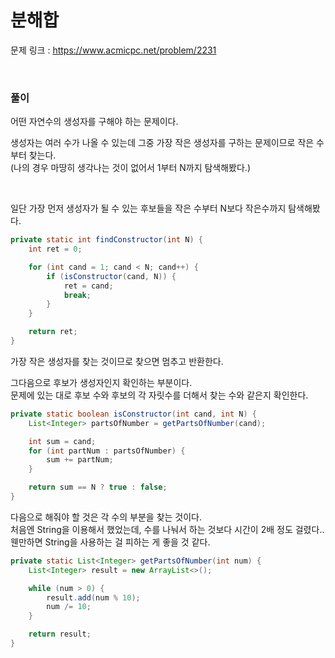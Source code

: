 분해합
===

문제 링크 : https://www.acmicpc.net/problem/2231

<br>

### 풀이

어떤 자연수의 생성자를 구해야 하는 문제이다.

생성자는 여러 수가 나올 수 있는데 그중 가장 작은 생성자를 구하는 문제이므로 작은 수부터 찾는다.<br>
(나의 경우 마땅히 생각나는 것이 없어서 1부터 N까지 탐색해봤다.)

<br>

일단 가장 먼저 생성자가 될 수 있는 후보들을 작은 수부터 N보다 작은수까지 탐색해봤다.
~~~java
private static int findConstructor(int N) {
	int ret = 0;

	for (int cand = 1; cand < N; cand++) {
		if (isConstructor(cand, N)) {
			ret = cand;
			break;
		}
	}

	return ret;
}
~~~
가장 작은 생성자를 찾는 것이므로 찾으면 멈추고 반환한다.

그다음으로 후보가 생성자인지 확인하는 부분이다. <br>
문제에 있는 대로 후보 수와 후보의 각 자릿수를 더해서 찾는 수와 같은지 확인한다.
~~~java
private static boolean isConstructor(int cand, int N) {
	List<Integer> partsOfNumber = getPartsOfNumber(cand);

	int sum = cand;
	for (int partNum : partsOfNumber) {
		sum += partNum;
	}

	return sum == N ? true : false;
}
~~~

다음으로 해줘야 할 것은 각 수의 부분을 찾는 것이다. <br>
처음엔 String을 이용해서 했었는데, 수를 나눠서 하는 것보다 시간이 2배 정도 걸렸다.. <br>
웬만하면 String을 사용하는 걸 피하는 게 좋을 것 같다.

~~~java
private static List<Integer> getPartsOfNumber(int num) {
	List<Integer> result = new ArrayList<>();

	while (num > 0) {
		result.add(num % 10);
		num /= 10;
	}

	return result;
}
~~~